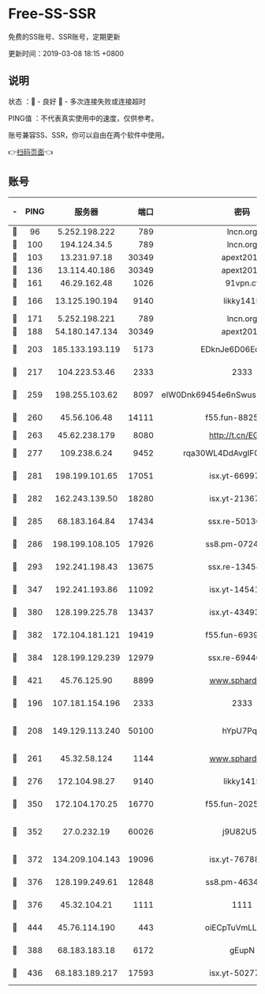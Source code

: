 # Free-SS-SSR

免费的SS账号、SSR账号，定期更新

更新时间：2019-03-08 18:15 +0800

## 说明

状态     ：🙂 - 良好 🙁 - 多次连接失败或连接超时

PING值   ：不代表真实使用中的速度，仅供参考。

账号兼容SS、SSR，你可以自由在两个软件中使用。

👉[扫码页面](https://liesauer.github.io/Free-SS-SSR/)👈

## 账号

|-|PING|服务器|端口|密码|加密方式|区域|
|:----:|:----:|:-----:|-----:|:----:|:----:|:----:|
|🙂|96|5.252.198.222|789|lncn.org|rc4|JP|
|🙂|100|194.124.34.5|789|lncn.org|rc4|JP|
|🙂|103|13.231.97.18|30349|apext2019|chacha20|JP|
|🙂|136|13.114.40.186|30349|apext2019|chacha20|JP|
|🙂|161|46.29.162.48|1026|91vpn.cf|rc4-md5|RU|
|🙂|166|13.125.190.194|9140|likky1415|aes-256-cfb|KR|
|🙂|171|5.252.198.221|789|lncn.org|rc4|JP|
|🙂|188|54.180.147.134|30349|apext2019|chacha20|KR|
|🙂|203|185.133.193.119|5173|EDknJe6D06EoWDaw|aes-256-cfb|US|
|🙂|217|104.223.53.46|2333|2333|aes-256-cfb|US|
|🙂|259|198.255.103.62|8097|eIW0Dnk69454e6nSwuspv9DmS201tQ0D|aes-256-cfb|US|
|🙂|260|45.56.106.48|14111|f55.fun-88250157|aes-256-cfb|US|
|🙂|263|45.62.238.179|8080|http://t.cn/EGJIyrl|rc4-md5|CA|
|🙂|277|109.238.6.24|9452|rqa30WL4DdAvgIFG6Fs3znzTa|aes-256-cfb|FR|
|🙂|281|198.199.101.65|17051|isx.yt-66997897|aes-256-cfb|US|
|🙂|282|162.243.139.50|18280|isx.yt-21367696|aes-256-cfb|US|
|🙂|285|68.183.164.84|17434|ssx.re-50130004|aes-256-cfb|US|
|🙂|286|198.199.108.105|17926|ss8.pm-07244383|aes-256-cfb|US|
|🙂|293|192.241.198.43|13675|ssx.re-13454055|aes-256-cfb|US|
|🙂|347|192.241.193.86|11092|isx.yt-14541692|aes-256-cfb|US|
|🙂|380|128.199.225.78|13437|isx.yt-43493369|aes-256-cfb|SG|
|🙂|382|172.104.181.121|19419|f55.fun-69397785|aes-256-cfb|SG|
|🙂|384|128.199.129.239|12979|ssx.re-69440273|aes-256-cfb|SG|
|🙂|421|45.76.125.90|8899|www.sphard.com|aes-256-cfb|AU|
|🙂|196|107.181.154.196|2333|2333|aes-256-cfb|US|
|🙂|208|149.129.113.240|50100|hYpU7PqP|chacha20-ietf-poly1305|CN|
|🙂|261|45.32.58.124|1144|www.sphard.com|aes-256-cfb|JP|
|🙂|276|172.104.98.27|9140|likky1415|aes-256-cfb|JP|
|🙂|350|172.104.170.25|16770|f55.fun-20256813|aes-256-cfb|SG|
|🙂|352|27.0.232.19|60026|j9U82U53|xchacha20-ietf-poly1305|HK|
|🙂|372|134.209.104.143|19096|isx.yt-76788888|aes-256-cfb|SG|
|🙂|376|128.199.249.61|12848|ss8.pm-46346363|aes-256-cfb|SG|
|🙂|376|45.32.104.21|1111|1111|aes-256-cfb|SG|
|🙂|444|45.76.114.190|443|oiECpTuVmLLxk4Ts|aes-256-cfb|AU|
|🙁|388|68.183.183.18|6172|gEupN|aes-256-cfb|SG|
|🙁|436|68.183.189.217|17593|isx.yt-50277837|aes-256-cfb|SG|
